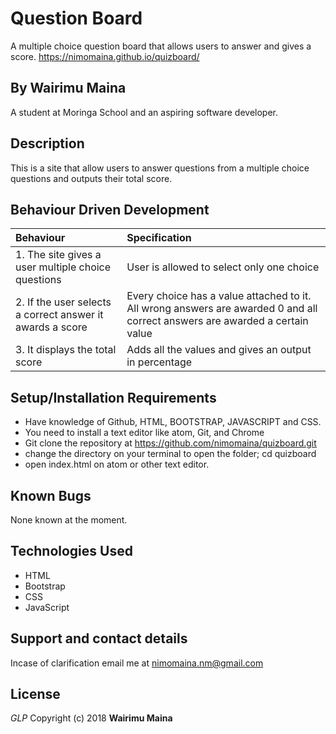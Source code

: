 # Question Board
A multiple choice question board that allows users to answer and gives a score.
 https://nimomaina.github.io/quizboard/

## By Wairimu Maina
A student at Moringa School and an aspiring software developer.

## Description
This is a site that allow users to answer questions from a multiple choice questions and outputs their total score.

## Behaviour Driven Development
|Behaviour                           |Specification|
|:-----------------------------------|:-------------------------------------------------|
|1. The site gives a user multiple choice questions| User is allowed to select only one choice|
|2. If the user selects a correct answer it awards a score| Every choice has a value attached to it. All wrong answers are awarded 0 and all correct answers are awarded a certain value|
|3. It displays the total score| Adds all the values and gives an output in percentage|

## Setup/Installation Requirements
* Have knowledge of Github, HTML, BOOTSTRAP, JAVASCRIPT and CSS.
* You need to install a text editor like atom, Git, and Chrome
* Git clone the repository at https://github.com/nimomaina/quizboard.git
* change the directory on your terminal to open the folder; cd quizboard
* open index.html on atom or other text editor.

## Known Bugs
None known at the moment.

## Technologies Used
* HTML
* Bootstrap
* CSS
* JavaScript

## Support and contact details
Incase of clarification email me at nimomaina.nm@gmail.com
## License
*GLP*
Copyright (c) 2018 **Wairimu Maina**

